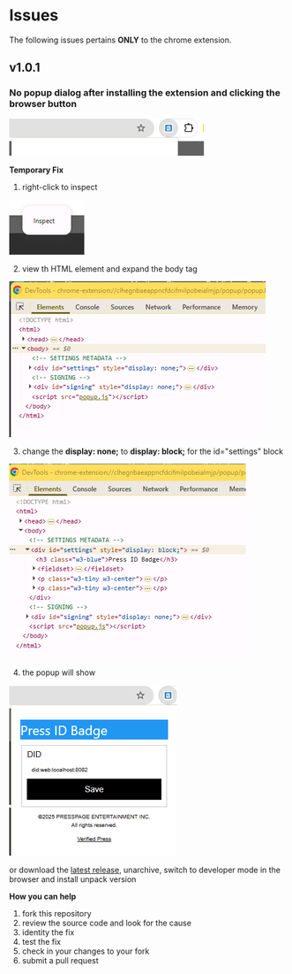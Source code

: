 # Issues
The following issues pertains **ONLY** to the chrome extension.

## v1.0.1

### No popup dialog after installing the extension and clicking the browser button

![no-popup](../../images/issues/chrome/v1.0.1/1-nopopup.png)

**Temporary Fix**
1. right-click to inspect

![inspect](../../images/issues/chrome/v1.0.1/2-right-click-inspect.png)

2. view th HTML element and expand the body tag

![expand body tag](../../images/issues/chrome/v1.0.1/3-view-elements-expand-body.png)

3. change the **display: none;** to **display: block;** for the id="settings" block

![change display](../../images/issues/chrome/v1.0.1/4-change-display-from-none-to-block.png)

4. the popup will show

![popup show](../../images/issues/chrome/v1.0.1/5-popup-showing.png)

or download the [latest release](https://github.com/VerifiedPress/press-id-badge/releases), unarchive, switch to developer mode in the browser and install unpack version

**How you can help**
1. fork this repository
2. review the source code and look for the cause
3. identity the fix
4. test the fix
5. check in your changes to your fork
6. submit a pull request